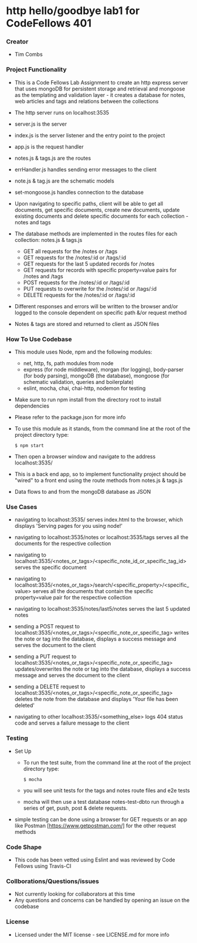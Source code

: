 # http hello/goodbye lab1 for CodeFellows 401

### Creator
 - Tim Combs

### Project Functionality
  - This is a Code Fellows Lab Assignment to create an http express server that uses mongoDB for persistent storage and retrieval and mongoose as the templating and validation layer - it creates a database for notes, web articles and tags and relations between the collections
  - The http server runs on localhost:3535

  - server.js is the server
  - index.js is the server listener and the entry point to the project
  - app.js is the request handler
  - notes.js & tags.js are the routes
  - errHandler.js handles sending error messages to the client
  - note.js & tag.js are the schematic models
  - set-mongoose.js handles connection to the database

  - Upon navigating to specific paths, client will be able to get all documents, get specific documents, create new documents, update existing documents and delete specific documents for each collection - notes and tags
  - The database methods are implemented in the routes files for each collection: notes.js & tags.js
    - GET all requests for the /notes or /tags
    - GET requests for the /notes/:id or /tags/:id
    - GET requests for the last 5 updated records for /notes
    - GET requests for records with specific property=value pairs for /notes and /tags
    - POST requests for the /notes/:id or /tags/:id
    - PUT requests to overwrite for the /notes/:id or /tags/:id
    - DELETE requests for the /notes/:id or /tags/:id
  
  - Different responses and errors will be written to the browser and/or logged to the console dependent on specific path &/or request method
  - Notes & tags are stored and returned to client as JSON files

### How To Use Codebase
  - This module uses Node, npm and the following modules:
    - net, http, fs, path modules from node
    - express (for node middleware), morgan (for logging), body-parser (for body parsing), mongoDB (the database), mongoose (for schematic validation, queries and boilerplate)
    - eslint, mocha, chai, chai-http, nodemon for testing
  - Make sure to run npm install from the directory root to install dependencies
  - Please refer to the package.json for more info

  - To use this module as it stands, from the command line at the root of the project directory type:
    ```
    $ npm start
    ``` 
  - Then open a browser window and navigate to the address localhost:3535/

  - This is a back end app, so to implement functionality project should be "wired" to a front end using the route methods from notes.js & tags.js

  - Data flows to and from the mongoDB database as JSON



### Use Cases

  - navigating to localhost:3535/ serves index.html to the browser, which displays 'Serving pages for you using node!'

  - navigating to localhost:3535/notes or localhost:3535/tags serves all the documents for the respective collection
  - navigating to localhost:3535/<notes_or_tags>/<specific_note_id_or_specific_tag_id> serves the specific document

  - navigating to localhost:3535/<notes_or_tags>/search/<specific_property>/<specific_value> serves all the documents that contain the specific property=value pair for the respective collection

  - navigating to localhost:3535/notes/last5/notes serves the last 5 updated notes

  - sending a POST request to localhost:3535/<notes_or_tags>/<specific_note_or_specific_tag> writes the note or tag into the database, displays a success message and serves the document to the client

  - sending a PUT request to localhost:3535/<notes_or_tags>/<specific_note_or_specific_tag> updates/overwrites the note or tag into the database, displays a success message and serves the document to the client

  - sending a DELETE request to localhost:3535/<notes_or_tags>/<specific_note_or_specific_tag> deletes the note from the database and displays 'Your file has been deleted'

  - navigating to other localhost:3535/<something_else> logs 404 status code and serves a failure message to the client
  

### Testing
  - Set Up
    - To run the test suite, from the command line at the root of the project directory type:
      ```
      $ mocha
      ```
    - you will see unit tests for the tags and notes route files and e2e tests

    - mocha will then use a test database notes-test-dbto run through a series of get, push, post & delete requests.

  - simple testing can be done using a browser for GET requests or an app like Postman [https://www.getpostman.com/] for the other request methods

### Code Shape
  - This code has been vetted using Eslint and was reviewed by Code Fellows using Travis-CI

### Collborations/Questions/issues
  - Not currently looking for collaborators at this time
  - Any questions and concerns can be handled by opening an issue on the codebase

### License
  - Licensed under the MIT license - see LICENSE.md for more info
